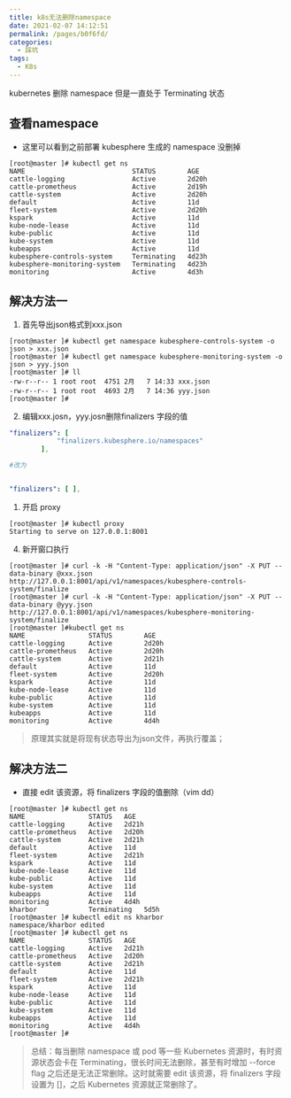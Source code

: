 ```yaml
---
title: k8s无法删除namespace
date: 2021-02-07 14:12:51
permalink: /pages/b0f6fd/
categories:
  - 踩坑
tags:
  - K8s
---
```


kubernetes 删除 namespace 但是一直处于 Terminating 状态

<!-- more -->

## 查看namespace

- 这里可以看到之前部署 kubesphere 生成的 namespace 没删掉


```shell
[root@master ]# kubectl get ns
NAME                           STATUS        AGE
cattle-logging                 Active        2d20h
cattle-prometheus              Active        2d19h
cattle-system                  Active        2d20h
default                        Active        11d
fleet-system                   Active        2d20h
kspark                         Active        11d
kube-node-lease                Active        11d
kube-public                    Active        11d
kube-system                    Active        11d
kubeapps                       Active        11d
kubesphere-controls-system     Terminating   4d23h
kubesphere-monitoring-system   Terminating   4d23h
monitoring                     Active        4d3h
```

## 解决方法一

1. 首先导出json格式到xxx.json

```shell
[root@master ]# kubectl get namespace kubesphere-controls-system -o json > xxx.json
[root@master ]# kubectl get namespace kubesphere-monitoring-system -o json > yyy.json
[root@master ]# ll
-rw-r--r-- 1 root root  4751 2月   7 14:33 xxx.json
-rw-r--r-- 1 root root  4693 2月   7 14:36 yyy.json
[root@master ]# 
```

2. 编辑xxx.josn，yyy.josn删除finalizers 字段的值

```yaml
"finalizers": [
            "finalizers.kubesphere.io/namespaces"
        ],

#改为


"finalizers": [ ],
```


1. 开启 proxy 
```shell
[root@master ]# kubectl proxy
Starting to serve on 127.0.0.1:8001

```



4. 新开窗口执行

```shell
[root@master ]# curl -k -H "Content-Type: application/json" -X PUT --data-binary @xxx.json http://127.0.0.1:8001/api/v1/namespaces/kubesphere-controls-system/finalize
[root@master ]# curl -k -H "Content-Type: application/json" -X PUT --data-binary @yyy.json http://127.0.0.1:8001/api/v1/namespaces/kubesphere-monitoring-system/finalize
[root@master ]#kubectl get ns
NAME                STATUS        AGE
cattle-logging      Active        2d20h
cattle-prometheus   Active        2d20h
cattle-system       Active        2d21h
default             Active        11d
fleet-system        Active        2d20h
kspark              Active        11d
kube-node-lease     Active        11d
kube-public         Active        11d
kube-system         Active        11d
kubeapps            Active        11d
monitoring          Active        4d4h
```


> 原理其实就是将现有状态导出为json文件，再执行覆盖；

## 解决方法二

- 直接 edit 该资源，将 finalizers 字段的值删除（vim dd）
```shell
[root@master ]# kubectl get ns
NAME                STATUS   AGE
cattle-logging      Active   2d21h
cattle-prometheus   Active   2d20h
cattle-system       Active   2d21h
default             Active   11d
fleet-system        Active   2d21h
kspark              Active   11d
kube-node-lease     Active   11d
kube-public         Active   11d
kube-system         Active   11d
kubeapps            Active   11d
monitoring          Active   4d4h
kharbor             Terminating   5d5h
[root@master ]# kubectl edit ns kharbor
namespace/kharbor edited
[root@master ]# kubectl get ns
NAME                STATUS   AGE
cattle-logging      Active   2d21h
cattle-prometheus   Active   2d20h
cattle-system       Active   2d21h
default             Active   11d
fleet-system        Active   2d21h
kspark              Active   11d
kube-node-lease     Active   11d
kube-public         Active   11d
kube-system         Active   11d
kubeapps            Active   11d
monitoring          Active   4d4h
[root@master ]# 
```

> 总结：每当删除 namespace 或 pod 等一些 Kubernetes 资源时，有时资源状态会卡在 Terminating，很长时间无法删除，甚至有时增加 --force flag 之后还是无法正常删除。这时就需要 edit 该资源，将 finalizers 字段设置为 []，之后 Kubernetes 资源就正常删除了。